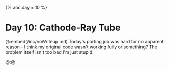 {% aoc.day = 10 %}

# Day 10: Cathode-Ray Tube

@:embed(/inc/noWriteup.md)
Today's porting job was hard for no apparent reason - I think my original code wasn't working fully or something?
The problem itself isn't too bad I'm just stupid.

@:@